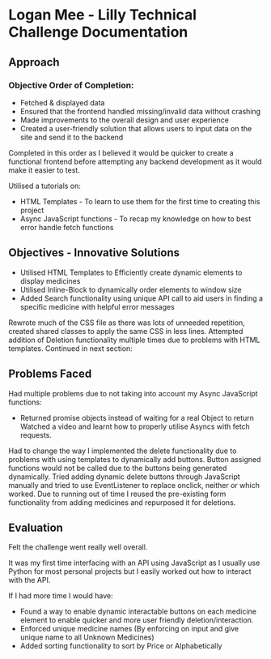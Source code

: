 # Logan Mee - Lilly Technical Challenge Documentation

## Approach
### Objective Order of Completion:
* Fetched & displayed data
* Ensured that the frontend handled missing/invalid data without crashing
* Made improvements to the overall design and user experience
* Created a user-friendly solution that allows users to input data on the site and send it to the backend

Completed in this order as I believed it would be quicker to create a functional frontend before attempting any backend development as it would make it easier to test.

Utilised a tutorials on:
* HTML Templates - To learn to use them for the first time to creating this project
* Async JavaScript functions - To recap my knowledge on how to best error handle fetch functions

## Objectives - Innovative Solutions

* Utilised HTML Templates to Efficiently create dynamic elements to display medicines 
* Utilised Inline-Block to dynamically order elements to window size
* Added Search functionality using unique API call to aid users in finding a specific medicine with helpful error messages

Rewrote much of the CSS file as there was lots of unneeded repetition, created shared classes to apply the same CSS in less lines.
Attempted addition of Deletion functionality multiple times due to problems with HTML templates. Continued in next section:

## Problems Faced
Had multiple problems due to not taking into account my Async JavaScript functions:
* Returned promise objects instead of waiting for a real Object to return
Watched a video and learnt how to properly utilise Asyncs with fetch requests.

Had to change the way I implemented the delete functionality due to problems with using templates to dynamically add buttons. Button assigned functions would not be called due to the buttons being generated dynamically. Tried adding dynamic delete buttons through JavaScript manually and tried to use EventListener to replace onclick, neither or which worked. Due to running out of time I reused the pre-existing form functionality from adding medicines and repurposed it for deletions.

## Evaluation
Felt the challenge went really well overall. 

It was my first time interfacing with an API using JavaScript as I usually use Python for most personal projects but I easily worked out how to interact with the API.

If I had more time I would have:
* Found a way to enable dynamic interactable buttons on each medicine element to enable quicker and more user friendly deletion/interaction.
* Enforced unique medicine names (By enforcing on input and give unique name to all Unknown Medicines)
* Added sorting functionality to sort by Price or Alphabetically